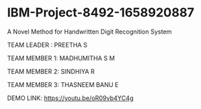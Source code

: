# IBM-Project-8492-1658920887
A Novel Method for Handwritten Digit Recognition System

TEAM LEADER : PREETHA S

TEAM MEMBER 1: MADHUMITHA S M

TEAM MEMBER 2: SINDHIYA R

TEAM MEMBER 3: THASNEEM BANU E

DEMO LINK: https://youtu.be/oR09vb4YC4g
